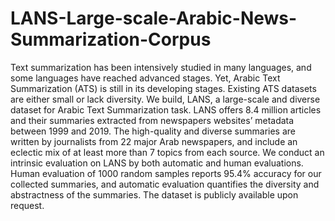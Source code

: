 # LANS-Large-scale-Arabic-News-Summarization-Corpus

Text summarization has been intensively studied in many languages, and some languages have
reached advanced stages. Yet, Arabic Text Summarization (ATS) is still in its developing stages.
Existing ATS datasets are either small or lack diversity. We build, LANS, a large-scale and diverse
dataset for Arabic Text Summarization task. LANS offers 8.4 million articles and their summaries
extracted from newspapers websites’ metadata between 1999 and 2019. The high-quality and diverse
summaries are written by journalists from 22 major Arab newspapers, and include an eclectic mix of
at least more than 7 topics from each source. We conduct an intrinsic evaluation on LANS by both
automatic and human evaluations. Human evaluation of 1000 random samples reports 95.4% accuracy
for our collected summaries, and automatic evaluation quantifies the diversity and abstractness of the
summaries. The dataset is publicly available upon request.
